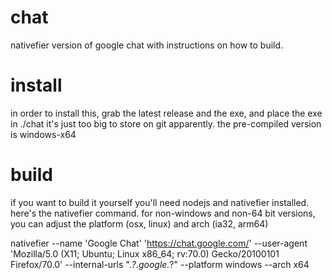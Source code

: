 # chat
nativefier version of google chat with instructions on how to build. 

# install
in order to install this, grab the latest release and the exe, and place the exe in ./chat
it's just too big to store on git apparently.
the pre-compiled version is windows-x64

# build
if you want to build it yourself you'll need nodejs and nativefier installed.
here's the nativefier command. for non-windows and non-64 bit versions, you can adjust the platform (osx, linux) and arch (ia32, arm64)

nativefier --name 'Google Chat' 'https://chat.google.com/' --user-agent 'Mozilla/5.0 (X11; Ubuntu; Linux x86_64; rv:70.0) Gecko/20100101 Firefox/70.0' --internal-urls ".*?\.google\.*?" --platform windows --arch x64
